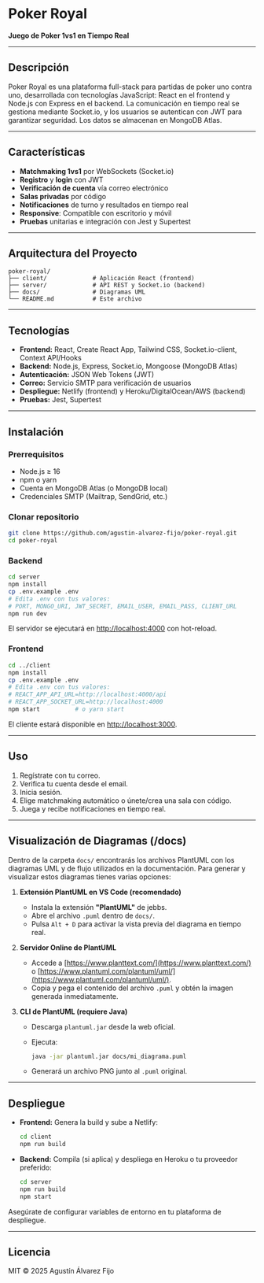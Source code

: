 # Poker Royal

**Juego de Poker 1vs1 en Tiempo Real**

---

## Descripción

Poker Royal es una plataforma full-stack para partidas de poker uno contra uno, desarrollada con tecnologías JavaScript: React en el frontend y Node.js con Express en el backend. La comunicación en tiempo real se gestiona mediante Socket.io, y los usuarios se autentican con JWT para garantizar seguridad. Los datos se almacenan en MongoDB Atlas.

---

## Características

* **Matchmaking 1vs1** por WebSockets (Socket.io)
* **Registro** y **login** con JWT
* **Verificación de cuenta** vía correo electrónico
* **Salas privadas** por código
* **Notificaciones** de turno y resultados en tiempo real
* **Responsive**: Compatible con escritorio y móvil
* **Pruebas** unitarias e integración con Jest y Supertest

---

## Arquitectura del Proyecto

```
poker-royal/
├── client/             # Aplicación React (frontend)
├── server/             # API REST y Socket.io (backend)
├── docs/               # Diagramas UML
└── README.md           # Este archivo
```

---

## Tecnologías

* **Frontend:** React, Create React App, Tailwind CSS, Socket.io-client, Context API/Hooks
* **Backend:** Node.js, Express, Socket.io, Mongoose (MongoDB Atlas)
* **Autenticación:** JSON Web Tokens (JWT)
* **Correo:** Servicio SMTP para verificación de usuarios
* **Despliegue:** Netlify (frontend) y Heroku/DigitalOcean/AWS (backend)
* **Pruebas:** Jest, Supertest

---

## Instalación

### Prerrequisitos

* Node.js ≥ 16
* npm o yarn
* Cuenta en MongoDB Atlas (o MongoDB local)
* Credenciales SMTP (Mailtrap, SendGrid, etc.)

### Clonar repositorio

```bash
git clone https://github.com/agustin-alvarez-fijo/poker-royal.git
cd poker-royal
```

### Backend

```bash
cd server
npm install        
cp .env.example .env
# Edita .env con tus valores:
# PORT, MONGO_URI, JWT_SECRET, EMAIL_USER, EMAIL_PASS, CLIENT_URL
npm run dev        
```

El servidor se ejecutará en [http://localhost:4000](http://localhost:4000) con hot-reload.

### Frontend

```bash
cd ../client
npm install       
cp .env.example .env
# Edita .env con tus valores:
# REACT_APP_API_URL=http://localhost:4000/api
# REACT_APP_SOCKET_URL=http://localhost:4000
npm start          # o yarn start
```

El cliente estará disponible en [http://localhost:3000](http://localhost:3000).

---

## Uso

1. Regístrate con tu correo.
2. Verifica tu cuenta desde el email.
3. Inicia sesión.
4. Elige matchmaking automático o únete/crea una sala con código.
5. Juega y recibe notificaciones en tiempo real.

---

## Visualización de Diagramas (/docs)

Dentro de la carpeta `docs/` encontrarás los archivos PlantUML con los diagramas UML y de flujo utilizados en la documentación. Para generar y visualizar estos diagramas tienes varias opciones:

1. **Extensión PlantUML en VS Code (recomendado)**

   * Instala la extensión **"PlantUML"** de jebbs.
   * Abre el archivo `.puml` dentro de `docs/`.
   * Pulsa `Alt + D` para activar la vista previa del diagrama en tiempo real.

2. **Servidor Online de PlantUML**

   * Accede a [https://www.planttext.com/](https://www.planttext.com/) o [https://www.plantuml.com/plantuml/uml/](https://www.plantuml.com/plantuml/uml/).
   * Copia y pega el contenido del archivo `.puml` y obtén la imagen generada inmediatamente.

3. **CLI de PlantUML (requiere Java)**

   * Descarga `plantuml.jar` desde la web oficial.
   * Ejecuta:

     ```bash
     java -jar plantuml.jar docs/mi_diagrama.puml
     ```
   * Generará un archivo PNG junto al `.puml` original.

---

## Despliegue

* **Frontend:** Genera la build y sube a Netlify:

  ```bash
  cd client
  npm run build
  ```
* **Backend:** Compila (si aplica) y despliega en Heroku o tu proveedor preferido:

  ```bash
  cd server
  npm run build    
  npm start
  ```

Asegúrate de configurar variables de entorno en tu plataforma de despliegue.

---

## Licencia

MIT © 2025 Agustín Álvarez Fijo

